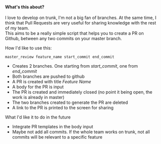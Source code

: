 #### What's this about?
I love to develop on trunk, I'm not a big fan of branches. At the same time, I think that Pull Requests are very useful for sharing knowledge with the rest of my team.  
This aims to be a really simple script that helps you to create a PR on Github, between any two commits on your master branch.


How I'd like to use this:

`master_review feature_name start_commit end_commit`
- Creates 2 branches. One starting from _start_commit_, one from _end_commit_
- Both branches are pushed to github
- A PR is created with title _Feature Name_
- A body for the PR is input
- The PR is created and immediately closed (no point it being open, the work is already in master)
- The two branches created to generate the PR are deleted
- A link to the PR is printed to the screen for sharing

What I'd like it to do in the future
- Integrate PR templates in the body input
- Maybe not add all commits. If the whole team works on trunk, not all commits will be relevant to a specific feature
